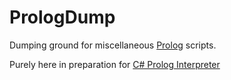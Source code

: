 # PrologDump
Dumping ground for miscellaneous [Prolog](https://en.wikipedia.org/wiki/Prolog) scripts.

Purely here in preparation for [C# Prolog Interpreter](https://github.com/James-P-D/Prolog)
